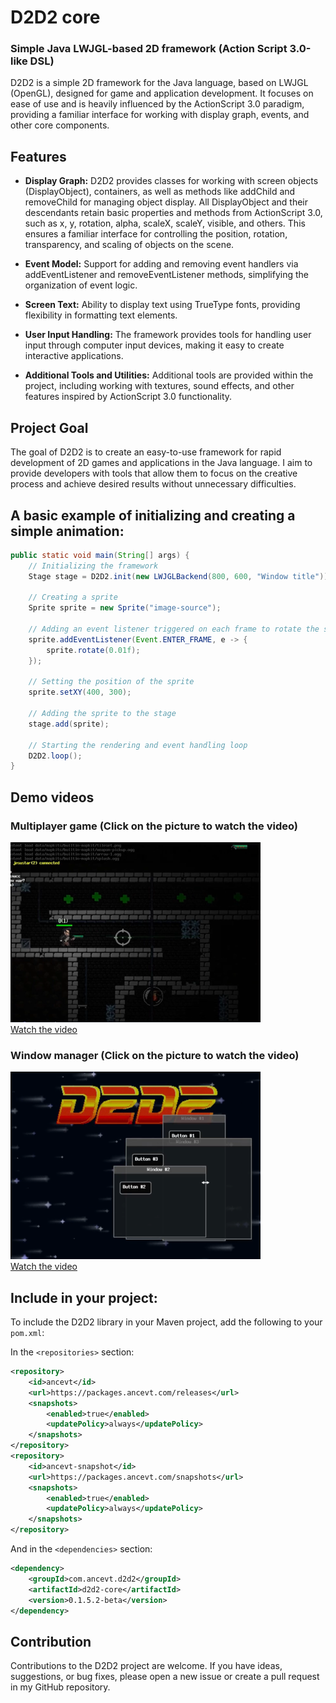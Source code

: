 # D2D2 core
### Simple Java LWJGL-based 2D framework (Action Script 3.0-like DSL)

D2D2 is a simple 2D framework for the Java language, based on LWJGL (OpenGL), designed for game and application development. It focuses on ease of use and is heavily influenced by the ActionScript 3.0 paradigm, providing a familiar interface for working with display graph, events, and other core components.

## Features

- **Display Graph:** D2D2 provides classes for working with screen objects (DisplayObject), containers, as well as methods like addChild and removeChild for managing object display. All DisplayObject and their descendants retain basic properties and methods from ActionScript 3.0, such as x, y, rotation, alpha, scaleX, scaleY, visible, and others. This ensures a familiar interface for controlling the position, rotation, transparency, and scaling of objects on the scene.

- **Event Model:** Support for adding and removing event handlers via addEventListener and removeEventListener methods, simplifying the organization of event logic.

- **Screen Text:** Ability to display text using TrueType fonts, providing flexibility in formatting text elements.

- **User Input Handling:** The framework provides tools for handling user input through computer input devices, making it easy to create interactive applications.

- **Additional Tools and Utilities:** Additional tools are provided within the project, including working with textures, sound effects, and other features inspired by ActionScript 3.0 functionality.

## Project Goal

The goal of D2D2 is to create an easy-to-use framework for rapid development of 2D games and applications in the Java language. I aim to provide developers with tools that allow them to focus on the creative process and achieve desired results without unnecessary difficulties.

## A basic example of initializing and creating a simple animation:
```java
public static void main(String[] args) {
    // Initializing the framework
    Stage stage = D2D2.init(new LWJGLBackend(800, 600, "Window title"));
    
    // Creating a sprite
    Sprite sprite = new Sprite("image-source");
    
    // Adding an event listener triggered on each frame to rotate the sprite
    sprite.addEventListener(Event.ENTER_FRAME, e -> {
        sprite.rotate(0.01f);
    });
    
    // Setting the position of the sprite
    sprite.setXY(400, 300);
    
    // Adding the sprite to the stage
    stage.add(sprite);
    
    // Starting the rendering and event handling loop
    D2D2.loop();
}
```
## Demo videos
### Multiplayer game (Click on the picture to watch the video)
[![Multiplayer game](img/game_preview.png)](https://www.youtube.com/watch?v=YrSkHELR89w)<br/><a href="https://www.youtube.com/watch?v=YrSkHELR89w" target="_blank">Watch the video</a>
### Window manager (Click on the picture to watch the video)
[![Window manager](img/window_manager_preview.png)](https://www.youtube.com/watch?v=P3SNHOAOBMo)<br/><a href="https://www.youtube.com/watch?v=P3SNHOAOBMo" target="_blank">Watch the video</a>

## Include in your project:

To include the D2D2 library in your Maven project, add the following to your `pom.xml`:

In the `<repositories>` section:

```xml
<repository>
    <id>ancevt</id>
    <url>https://packages.ancevt.com/releases</url>
    <snapshots>
        <enabled>true</enabled>
        <updatePolicy>always</updatePolicy>
    </snapshots>
</repository>
<repository>
    <id>ancevt-snapshot</id>
    <url>https://packages.ancevt.com/snapshots</url>
    <snapshots>
        <enabled>true</enabled>
        <updatePolicy>always</updatePolicy>
    </snapshots>
</repository>
```

And in the `<dependencies>` section:

```xml
<dependency>
    <groupId>com.ancevt.d2d2</groupId>
    <artifactId>d2d2-core</artifactId>
    <version>0.1.5.2-beta</version>
</dependency>
```

## Contribution
Contributions to the D2D2 project are welcome. If you have ideas, suggestions, or bug fixes, please open a new issue or create a pull request in my GitHub repository.


